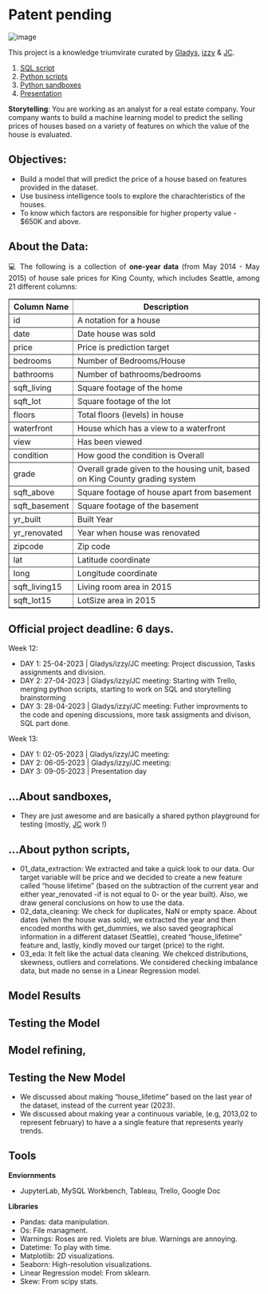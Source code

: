 # Patent pending
<p align="center">
  
![image](https://user-images.githubusercontent.com/90038586/235341348-6b6453f8-239a-4311-b8ad-e137c3549454.png)
  
</p>

This project is a knowledge triumvirate curated by [Gladys](https://github.com/Gladysdata), [izzy](https://github.com/isi-mube) & [JC](https://github.com/jesus-jpeg).

1. [SQL script](https://github.com/isi-mube/name-pending/tree/main/04_sql_script)
2. [Python scripts](https://github.com/isi-mube/name-pending/tree/main/03_python_scripts)
3. [Python sandboxes](https://github.com/isi-mube/name-pending/tree/main/05_jc_sandbox)
3. [Presentation]()

**Storytelling**: You are working as an analyst for a real estate company. Your company wants to build a machine learning model to predict the selling prices of houses based on a variety of features on which the value of the house is evaluated.


## Objectives:

* Build a model that will predict the price of a house based on features provided in the dataset.
* Use business intelligence tools to explore the charachteristics of the houses.
* To know which factors are responsible for higher property value - $650K and above. 

## About the Data:

<p align="justify">
  💻 The following is a collection of <b>one-year data</b> (from May 2014 - May 2015) of house sale prices for King County, which includes Seattle, among 21 different columns:
</p>

<p align="center">
<table border="1">
  <tr>
    <th>Column Name</th>
    <th>Description</th>
  </tr>
  <tr>
    <td>id</td>
    <td>A notation for a house</td>
  </tr>
  <tr>
    <td>date</td>
    <td>Date house was sold</td>
  </tr>
  <tr>
    <td>price</td>
    <td>Price is prediction target</td>
  </tr>
  <tr>
    <td>bedrooms</td>
    <td>Number of Bedrooms/House</td>
  </tr>
  <tr>
    <td>bathrooms</td>
    <td>Number of bathrooms/bedrooms</td>
  </tr>
  <tr>
    <td>sqft_living</td>
    <td>Square footage of the home</td>
  </tr>
  <tr>
    <td>sqft_lot</td>
    <td>Square footage of the lot</td>
  </tr>
  <tr>
    <td>floors</td>
    <td>Total floors (levels) in house</td>
  </tr>
  <tr>
    <td>waterfront</td>
    <td>House which has a view to a waterfront</td>
  </tr>
  <tr>
    <td>view</td>
    <td>Has been viewed</td>
  </tr>
  <tr>
    <td>condition</td>
    <td>How good the condition is Overall</td>
  </tr>
  <tr>
    <td>grade</td>
    <td>Overall grade given to the housing unit, based on King County grading system</td>
  </tr>
  <tr>
    <td>sqft_above</td>
    <td>Square footage of house apart from basement</td>
  </tr>
  <tr>
    <td>sqft_basement</td>
    <td>Square footage of the basement</td>
  </tr>
  <tr>
    <td>yr_built</td>
    <td>Built Year</td>
  </tr>
  <tr>
    <td>yr_renovated</td>
    <td>Year when house was renovated</td>
  </tr>
  <tr>
    <td>zipcode</td>
    <td>Zip code</td>
  </tr>
  <tr>
    <td>lat</td>
    <td>Latitude coordinate</td>
  </tr>
  <tr>
    <td>long</td>
    <td>Longitude coordinate</td>
  </tr>
  <tr>
    <td>sqft_living15</td>
    <td>Living room area in 2015</td>
  </tr>
  <tr>
    <td>sqft_lot15</td>
    <td>LotSize area in 2015</td>
  </tr>
</table>
</p>

## Official project deadline: 6 days.

Week 12:
* DAY 1: 25-04-2023 | Gladys/izzy/JC meeting: Project discussion, Tasks assignments and division. 
* DAY 2: 27-04-2023 | Gladys/izzy/JC meeting: Starting with Trello, merging python scripts, starting to work on SQL and storytelling brainstorming
* DAY 3: 28-04-2023 | Gladys/izzy/JC meeting: Futher improvments to the code and opening discussions, more task assigments and divison, SQL part done.

Week 13:
* DAY 1: 02-05-2023 | Gladys/izzy/JC meeting:
* DAY 2: 06-05-2023 | Gladys/izzy/JC meeting: 
* DAY 3: 09-05-2023 | Presentation day

## ...About sandboxes,

* They are just awesome and are basically a shared python playground for testing (mostly, [JC](https://github.com/jesus-jpeg) work !)

## ...About python scripts,

* 01_data_extraction: We extracted and take a quick look to our data. Our target variable will be price and we decided to create a new feature called “house lifetime” (based on the subtraction of the current year and either year_renovated -if is not equal to 0- or the year built). Also, we draw general conclusions on how to use the data.
* 02_data_cleaning: We check for duplicates, NaN or empty space. About dates (when the house was sold), we extracted the year and then encoded months with get_dummies, we also saved geographical information in a different dataset (Seattle), created “house_lifetime” feature and, lastly, kindly moved our target (price) to the right.
* 03_eda: It felt like the actual data cleaning. We chekced distributions, skewness, outliers and correlations. We considered checking imbalance data, but made no sense in a Linear Regression model.

## Model Results

## Testing the Model

## Model refining,

## Testing the New Model

* We discussed about making “house_lifetime” based on the last year of the dataset, instead of the current year (2023).
* We discussed about making year a continuous variable, (e.g, 2013,02 to represent february) to have a a single feature that represents yearly trends.

## Tools
**Enviornments**
* JupyterLab, MySQL Workbench, Tableau, Trello, Google Doc

**Libraries**
* Pandas: data manipulation.
* Os: File managment.
* Warnings: Roses are red. Violets are blue. Warnings are annoying.
* Datetime: To play with time.
* Matplotlib: 2D visualizations.
* Seaborn: High-resolution visualizations.
* Linear Regression model: From sklearn.
* Skew: From scipy stats.
